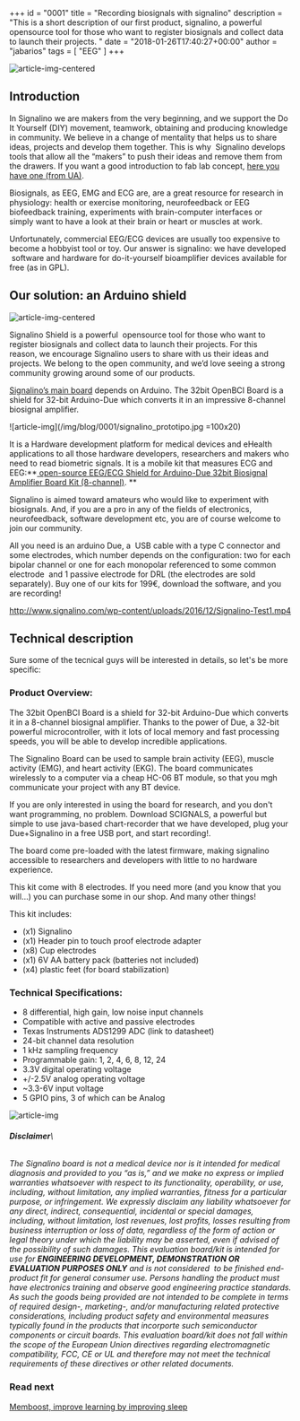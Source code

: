 +++
id = "0001"
title = "Recording biosignals with signalino"
description = "This is a short description of our first product, signalino, a powerful  opensource tool for those who want to register biosignals and collect data to launch their projects. "
date = "2018-01-26T17:40:27+00:00"
author = "jabarios"
tags = [ "EEG" ]
+++

![article-img-centered](/img/blog/0001/1_600.jpg "Signalino" )


## Introduction

In Signalino we are makers from the very beginning, and we support the
Do It Yourself (DIY) movement, teamwork, obtaining and producing
knowledge in community. We believe in a change of mentality that helps
us to share ideas, projects and develop them together. This is why
 Signalino develops tools that allow all the “makers” to push their
ideas and remove them from the drawers. If you want a good introduction
to fab lab concept, [here you have one (from UA)](http://fablab.ua.es/que-es-fab-lab/).


Biosignals, as EEG, EMG and ECG are, are a great resource for research
in physiology: health or exercise monitoring, neurofeedback or EEG
biofeedback training, experiments with brain-computer interfaces or
simply want to have a look at their brain or heart or muscles at work.

Unfortunately, commercial EEG/ECG devices are usually too expensive to
become a hobbyist tool or toy. Our answer is  signalino:  we have developed  software and hardware for
do-it-yourself bioamplifier devices available for free (as in GPL). 


## Our solution: an Arduino shield

![article-img-centered](/img/blog/0001/EEG2_600.png)

Signalino Shield is a powerful  opensource tool for those who want to
register biosignals and collect data to launch their projects. For this
reason, we encourage Signalino users to share with us their ideas and
projects. We belong to the open community, and we’d love seeing a strong
community growing around some of our products.

[Signalino’s main board](http://www.signalino.com/products) depends
on Arduino. The 32bit OpenBCI Board is a shield for 32-bit Arduino-Due
which converts it in an impressive 8-channel biosignal amplifier.

![article-img](/img/blog/0001/signalino_prototipo.jpg =100x20)

It is a Hardware development platform for medical devices and eHealth
applications to all those hardware developers, researchers and makers
who need to read biometric signals. It is a mobile kit that measures ECG
and EEG:**[ open-source EEG/ECG Shield for Arduino-Due 32bit Biosignal
Amplifier Board Kit (8-channel)](http://www.signalino.com/tienda/). **

Signalino is aimed toward amateurs who would like to experiment with
biosignals. And, if you are a pro in any of the fields of electronics,
neurofeedback, software development etc, you are of course welcome to
join our community.

All you need is an arduino Due, a  USB cable with a type C connector and
some electrodes, which number depends on the configuration: two for each
bipolar channel or one for each monopolar referenced to some common
electrode  and 1 passive electrode for DRL (the electrodes are sold
separately). Buy one of our kits for 199€, download the software, and
you are recording!


<http://www.signalino.com/wp-content/uploads/2016/12/Signalino-Test1.mp4>

<!---
%<div class="youtube-container">
%            <iframe src="http://www.signalino.com/wp-content/uploads/2016/12/Signalino-Test1.mp4" frameborder="0" allowfullscreen></iframe>
%          </div>
-->
## Technical description

Sure some of the tecnical guys will be interested in details, so let's be more specific: 

### Product Overview:

The 32bit OpenBCI Board is a shield for 32-bit Arduino-Due which converts it in a 8-channel biosignal amplifier. Thanks to the power of Due, a 32-bit powerful microcontroller, with  it lots of local memory and fast processing speeds, you will be able to develop incredible applications.

The Signalino Board can be used to sample brain activity (EEG), muscle activity (EMG), and heart activity (EKG). The board communicates wirelessly to a computer via a cheap HC-06 BT module, so that you mgh communicate your project with any BT device. 

If you are only interested in using the board for research, and you don't want programming, no problem. Download SCIGNALS, a powerful but simple to use java-based chart-recorder that we have developed, plug your Due+Signalino in a free USB port, and start recording!. 

The board come pre-loaded with the latest firmware, making signalino accessible to researchers and developers with little to no hardware experience.

This kit come with 8 electrodes. If you need more (and you know that you will...) you can purchase some in our shop. And many other things!

This kit includes:
- (x1) Signalino 
- (x1) Header pin to touch proof electrode adapter
- (x8) Cup electrodes
- (x1) 6V AA battery pack (batteries not included)
- (x4) plastic feet (for board stabilization)

### Technical Specifications:

 - 8 differential, high gain, low noise input channels
 - Compatible with active and passive electrodes
 - Texas Instruments ADS1299 ADC (link to datasheet)
 - 24-bit channel data resolution
 - 1 kHz sampling frequency 
 - Programmable gain: 1, 2, 4, 6, 8, 12, 24
 - 3.3V digital operating voltage
 - +/-2.5V analog operating voltage
 - ~3.3-6V input voltage
 - 5 GPIO pins, 3 of which can be Analog

![article-img](/img/blog/0001/signalino_prototipo_600.jpg)


###### ***Disclaimer***\
*The Signalino board is not a medical device nor is it intended for medical diagnosis and provided to you “as is,” and we make no express or implied warranties whatsoever with respect to its functionality, operability, or use, including, without limitation, any implied warranties, fitness for a particular purpose, or infringement. We expressly disclaim any liability whatsoever for any direct, indirect, consequential, incidental or special damages, including, without limitation, lost revenues, lost profits, losses resulting from business interruption or loss of data, regardless of the form of action or legal theory under which the liability may be asserted, even if advised of the possibility of such damages. This evaluation board/kit is intended for use for **ENGINEERING DEVELOPMENT, DEMONSTRATION OR EVALUATION PURPOSES ONLY** and is not considered  to be finished end-product fit for general consumer use. Persons handling the product must have electronics training and observe good engineering practice standards. As such the goods being provided are not intended to be complete in terms of required design-, marketing-, and/or manufacturing related protective considerations, including product safety and environmental measures typically found in the products that incorporte such semiconductor components or circuit boards. This evaluation board/kit does not fall within the scope of the European Union directives regarding electromagnetic compatibility, FCC, CE or UL and therefore may not meet the technical requirements of these directives or other related documents.*

### Read next
[Memboost, improve learning by improving sleep](/blog/crossing-realities-ready-to-daydream/)
